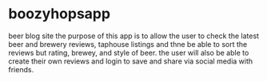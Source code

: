 # boozyhopsapp
beer blog site
the purpose of this app is to allow the user to check the latest beer and brewery reviews, taphouse listings and thne be able to sort the reviews but rating, brewey, and style of beer.
the user will also be able to create their own reviews and login to save and share via social media with friends.
